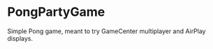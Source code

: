 PongPartyGame
=============

Simple Pong game, meant to try GameCenter multiplayer and AirPlay displays.